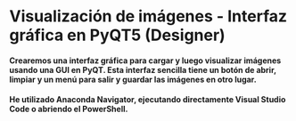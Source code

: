 # Visualización de imágenes - Interfaz gráfica en PyQT5 (Designer)

#### Crearemos una interfaz gráfica para cargar y luego visualizar imágenes usando una GUI en PyQT. Esta interfaz sencilla tiene un botón de abrir, limpiar y un menú para salir y guardar las imágenes en otro lugar.




#### He utilizado Anaconda Navigator, ejecutando directamente Visual Studio Code o abriendo el PowerShell. 




